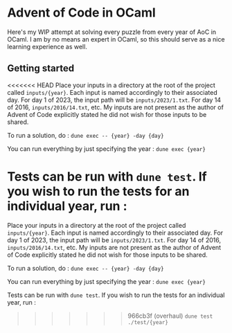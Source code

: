 # Advent of Code in OCaml

Here's my WIP attempt at solving every puzzle from every year of AoC in OCaml.
I am by no means an expert in OCaml, so this should serve as a nice learning experience as well.

## Getting started

<<<<<<< HEAD
Place your inputs in a directory at the root of the project called `inputs/{year}`.
Each input is named accordingly to their associated day. For day 1 of 2023, the input path will be `inputs/2023/1.txt`.
For day 14 of 2016, `inputs/2016/14.txt`, etc.
My inputs are not present as the author of Advent of Code explicitly stated he did not wish for those inputs to be shared.

To run a solution, do :
`dune exec -- {year} -day {day}`

You can run everything by just specifying the year :
`dune exec {year}`

Tests can be run with `dune test`.
If you wish to run the tests for an individual year, run :
=======
Place your inputs in a directory at the root of the project called `inputs/{year}`.
Each input is named accordingly to their associated day. For day 1 of 2023, the input path will be `inputs/2023/1.txt`.
For day 14 of 2016, `inputs/2016/14.txt`, etc.
My inputs are not present as the author of Advent of Code explicitly stated he did not wish for those inputs to be shared.

To run a solution, do :
`dune exec -- {year} -day {day}`

You can run everything by just specifying the year :
`dune exec {year}`

Tests can be run with `dune test`.
If you wish to run the tests for an individual year, run :
>>>>>>> 966cb3f (overhaul)
`dune test ./test/{year}`
